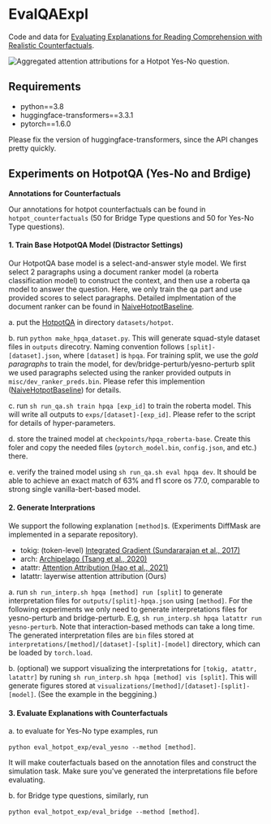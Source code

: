 # EvalQAExpl
Code and data for [Evaluating Explanations for Reading Comprehension with Realistic Counterfactuals](https://arxiv.org/pdf/2104.04515.pdf).

![Aggregated attention attributions for a Hotpot Yes-No question.](https://github.com/xiye17/EvalQAExpl/docs/example_latattr.jpg)

## Requirements
* python==3.8
* huggingface-transformers==3.3.1
* pytorch==1.6.0

Please fix the version of huggingface-transformers, since the API changes pretty quickly.


## Experiments on HotpotQA (Yes-No and Brdige)

**Annotations for Counterfactuals**

Our annotations for hotpot counterfactuals can be found in `hotpot_counterfactuals` (50 for Bridge Type questions and 50 for Yes-No Type questions).

#### 1. Train Base HotpotQA Model (Distractor Settings)
Our HotpotQA base model is a select-and-answer style model. We first select 2 paragraphs using a document ranker model (a roberta classification model) to construct the context, and then use a roberta qa model to answer the question. Here, we only train the qa part and use provided scores to select paragraphs.  Detailed implmentation of the document ranker can be found in [NaiveHotpotBaseline](https://github.com/xiye17/NaiveHotpotBaseline).

a. put the [HotpotQA](https://hotpotqa.github.io/) in directory `datasets/hotpot`.

b. run `python make_hpqa_dataset.py`. This will generate squad-style dataset files in `outputs` direcotry. Naming convention follows `[split]-[dataset].json`, where `[dataset]` is `hpqa`. For training split, we use the *gold paragraphs* to train the model, for dev/bridge-perturb/yesno-perturb split we used paragraphs selected using the ranker provided outputs in `misc/dev_ranker_preds.bin`. Please refer this implemention ([NaiveHotpotBaseline](https://github.com/xiye17/NaiveHotpotBaseline)) for details.

c. run `sh run_qa.sh train hpqa [exp_id]` to train the roberta model. This will write all outputs to `exps/[dataset]-[exp_id]`. Please refer to the script for details of hyper-parameters.

d. store the trained model at `checkpoints/hpqa_roberta-base`. Create this foler and copy the needed files (`pytorch_model.bin`, `config.json`, and etc.) there.

e. verify the trained model using `sh run_qa.sh eval hpqa dev`. It should be able to achieve an exact match of 63% and f1 score os 77.0, comparable to strong single vanilla-bert-based model.


#### 2. Generate Interprations
We support the following explanation `[method]`s. (Experiments DiffMask are implemented in a separate repository).
* tokig: (token-level) [Integrated Gradient (Sundararajan et al., 2017)](https://arxiv.org/abs/1703.01365)
* arch: [Archipelago (Tsang et al., 2020)]()
* atattr:  [Attention Attribution (Hao et al., 2021)](https://arxiv.org/abs/2004.11207)
* latattr: layerwise attention attribution (Ours)


a. run `sh run_interp.sh hpqa [method] run [split]` to generate interpretation files for `outputs/[split]-hpqa.json` using `[method]`. For the following experiments we only need to generate interpretations files for yesno-perturb and bridge-perturb. E.g, `sh run_interp.sh hpqa latattr run yesno-perturb`. Note that interaction-based methods can take a long time. The generated interpretation files are `bin` files stored at `interpretations/[method]/[dataset]-[split]-[model]` directory, which can be loaded by `torch.load`.

b. (optional) we support visualizing the interpretations for `[tokig, atattr, latattr]` by runing `sh run_interp.sh hpqa [method] vis [split]`. This will generate figures stored at `visualizations/[method]/[dataset]-[split]-[model]`. (See the example in the beggining.)


#### 3. Evaluate Explanations with Counterfactuals
a. to evaluate for Yes-No type examples, run

`python eval_hotpot_exp/eval_yesno --method [method]`.

It will make couterfactuals based on the annotation files and construct the simulation task. Make sure you've generated the interpretations file before evaluating.

b. for Bridge type questions, similarly, run

`python eval_hotpot_exp/eval_bridge --method [method]`.

